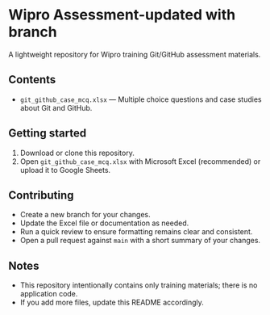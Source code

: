 # Wipro Assessment-updated with branch


A lightweight repository for Wipro training Git/GitHub assessment materials.

## Contents
- `git_github_case_mcq.xlsx` — Multiple choice questions and case studies about Git and GitHub.

## Getting started
1. Download or clone this repository.
2. Open `git_github_case_mcq.xlsx` with Microsoft Excel (recommended) or upload it to Google Sheets.

## Contributing
- Create a new branch for your changes.
- Update the Excel file or documentation as needed.
- Run a quick review to ensure formatting remains clear and consistent.
- Open a pull request against `main` with a short summary of your changes.

## Notes
- This repository intentionally contains only training materials; there is no application code.
- If you add more files, update this README accordingly. 